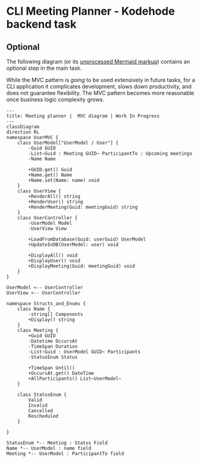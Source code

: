 # CLI Meeting Planner - Kodehode backend task


## Optional
The following diagram (or its [unprocessed Mermaid markup](./README.template.md)) contains an optional step in the main task.

While the MVC pattern is *going* to be used extensively in future tasks, for a CLI application
it complicates development, slows down productivity, and does not guarantee flexibility.
The MVC pattern becomes more reasonable once business logic complexity grows. 
```mermaid
---
title: Meeting planner |  MVC diagram | Work In Progress
---
classDiagram
direction RL
namespace UserMVC {
    class UserModel["UserModel / User"] {
        -Guid GUID
        -List~Guid : Meeting GUID~ ParticipantTo : Upcoming meetings
        -Name Name

        +GUID.get() Guid
        +Name.get() Name
        +Name.set(Name: name) void
    }
    class UserView {
        +RenderAll() string
        +RenderUser() string
        +RenderMeeting(Guid: meetingGuid) string
    }
    class UserController {
        -UserModel Model
        -UserView View

        +LoadFromDatabase(Guid: userGuid) UserModel
        +UpdateInDB(UserModel: user) void

        +DisplayAll() void
        +DisplayUser() void
        +DisplayMeeting(Guid: meetingGuid) void
    }
}

UserModel <-- UserController
UserView <-- UserController

namespace Structs_and_Enums {
    class Name {
        -string[] Components
        +Display() string
    }
    class Meeting {
        +Guid GUID
        -Datetime OccursAt
        -TimeSpan Duration
        -List~Guid : UserModel GUID~ Participants
        -StatusEnum Status
        
        +TimeSpan Until()
        +OccursAt.get() DateTime
        +AllParticipants() List~UserModel~
    }

    class StatusEnum {
        Valid
        Invalid
        Cancelled
        Rescheduled
    }

}

StatusEnum *-- Meeting : Status Field
Name *-- UserModel : name field
Meeting *-- UserModel : ParticipantTo field
```